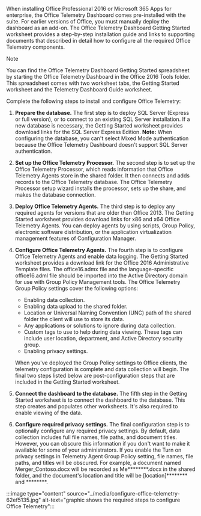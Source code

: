 When installing Office Professional 2016 or Microsoft 365 Apps for enterprise, the Office Telemetry Dashboard comes pre-installed with the suite. For earlier versions of Office, you must manually deploy the dashboard as an add-on. The Office Telemetry Dashboard Getting Started worksheet provides a step-by-step installation guide and links to supporting documents that described in detail how to configure all the required Office Telemetry components.

> [!NOTE]
> You can find the Office Telemetry Dashboard Getting Started spreadsheet by starting the Office Telemetry Dashboard in the Office 2016 Tools folder. This spreadsheet comes with two worksheet tabs, the Getting Started worksheet and the Telemetry Dashboard Guide worksheet.

Complete the following steps to install and configure Office Telemetry:

1.  **Prepare the database.** The first step is to deploy SQL Server (Express or full version), or to connect to an existing SQL Server installation. If a new database is necessary, the Getting Started worksheet provides download links for the SQL Server Express Edition. **Note:** When configuring the database, you can't select Mixed Mode authentication because the Office Telemetry Dashboard doesn't support SQL Server authentication.
2.  **Set up the Office Telemetry Processor.** The second step is to set up the Office Telemetry Processor, which reads information that Office Telemetry Agents store in the shared folder. It then connects and adds records to the Office Telemetry database. The Office Telemetry Processor setup wizard installs the processor, sets up the share, and makes the database connection.
3.  **Deploy Office Telemetry Agents.** The third step is to deploy any required agents for versions that are older than Office 2013. The Getting Started worksheet provides download links for x86 and x64 Office Telemetry Agents. You can deploy agents by using scripts, Group Policy, electronic software distribution, or the application virtualization management features of Configuration Manager.
4.  **Configure Office Telemetry Agents.** The fourth step is to configure Office Telemetry Agents and enable data logging. The Getting Started worksheet provides a download link for the Office 2016 Administrative Template files. The office16.admx file and the language-specific office16.adml file should be imported into the Active Directory domain for use with Group Policy Management tools. The Office Telemetry Group Policy settings cover the following options:
    
     *  Enabling data collection.
     *  Enabling data upload to the shared folder.
     *  Location or Universal Naming Convention (UNC) path of the shared folder the client will use to store its data.
     *  Any applications or solutions to ignore during data collection.
     *  Custom tags to use to help during data viewing. These tags can include user location, department, and Active Directory security group.
     *  Enabling privacy settings.
    
    When you've deployed the Group Policy settings to Office clients, the telemetry configuration is complete and data collection will begin. The final two steps listed below are post-configuration steps that are included in the Getting Started worksheet.
5.  **Connect the dashboard to the database.** The fifth step in the Getting Started worksheet is to connect the dashboard to the database. This step creates and populates other worksheets. It's also required to enable viewing of the data.
6.  **Configure required privacy settings.** The final configuration step is to optionally configure any required privacy settings. By default, data collection includes full file names, file paths, and document titles. However, you can obscure this information if you don't want to make it available for some of your administrators. If you enable the Turn on privacy settings in Telemetry Agent Group Policy setting, file names, file paths, and titles will be obscured. For example, a document named Merger\_Contoso.docx will be recorded as Me\*\*\*\*\*\*\*\*.docx in the shared folder, and the document's location and title will be \[location\]\*\*\*\*\*\*\*\* and \*\*\*\*\*\*\*\*.

:::image type="content" source="../media/configure-office-telemetry-62ef5135.jpg" alt-text="graphic shows the required steps to configure Office Telemetry":::
